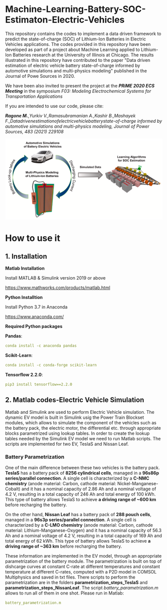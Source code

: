 # Machine-Learning-Battery-SOC-Estimaton-Electric-Vehicles


This repository contains the codes to implement a data driven framework to predict the state-of-charge (SOC) of Lithium-Ion Batteries in Electric Vehicles applications. The codes provided in this repository have been developed as part of a project about Machine Learning applied to Lithium-Ion Batteries research at the University of Illinois at Chicago. The results illustrated in this repository have contributed to the paper "Data driven estimation of electric vehicle battery state-of-charge informed by automotive simulations and multi-physics modeling" published in the Journal of Powe Sources in 2020. 

We have been also invited to present the project at the ***PRiME 2020 ECS Meeting*** in the symposium *F03:  Modeling Electrochemical Systems for Transportation Applications*

If you are intended to use our code, please cite:

***Ragone M.***,*Yurkiv V.,Ramasubramanian A.,Kashir B.,Mashayek F.,Datadrivenestimationofelectricvehiclebatterystate-of-charge informed by automotive simulations and multi-physics modeling, Journal of Power Sources, 483 (2021) 229108*



![plot](./TOC.png)


# How to use it
## 1. Installation

**Matlab Installation**

Install MATLAB & Simulink version 2019 or above

https://www.mathworks.com/products/matlab.html

**Python Installtion**

Install Python 3.7 in Anaconda 

https://www.anaconda.com/

**Required Python packages**

**Pandas**:
```yaml
conda install -c anaconda pandas
```
**Scikit-Learn**:

```yaml
conda install -c conda-forge scikit-learn 
```

**Tensorflow 2.2.0**:
```yaml
pip3 install tensorflow==2.2.0
```

## 2. Matlab codes-Electric Vehicle Simulation

Matlab and Simulink are used to perform Electric Vehicle simulation. The dynamic EV model is built in Simulink usig the Power Train Blockset modules, which allows to simulate the component of the vehicles such as the battery pack, the electric motor, the differential etc. through appropriate blocks parametrized using lookup tables. In order to create the lookup tables needed by the Simulink EV model we need to run Matlab scripts. The scripts are implemented for two EV, TeslaS and Nissan Leaf. 

### Battery Parametrization
One of the main difference between these two vehicles is the battery pack. **TeslaS** has a battery pack of **8256 cylindrical cells**, managed in a **96s86p series/parallel connection**. A single cell is characterized by a **C-NMC chemistry** (anode material: Carbon,  cathode material: Nickel-Manganese-Cobalt) and it has a nominal capacity of 2.86 Ah and a nominal voltage of 4.2 V, resulting in a total capacity of 246 Ah and total energy of 100 kWh. This type of battery allows TeslaS to achieve **a driving range of ~600 km** before recharging the battery.

On the other hand, **Nissan Leaf** has a battery pack of **288 pouch cells**, managed in a **96s3p series/parallel connection**. A single cell is characterized by a **C-LMO chemistry** (anode material: Carbon,  cathode material: Lithium-Manganese-Oxygen) and it has a nominal capacity of 56.3 Ah and a nominal voltage of 4.2 V, resulting in a total capacity of 169 Ah and total energy of 62 kWh. This type of battery allows TeslaS to achieve **a driving range of ~363 km** before recharging the battery.

These information are implemented in the EV model, through an appropriate parametrization of the battery module. The parametrization is built on top of dishcarge curves at constant C-rate at different temperatures and constant temperature at different C-rates, computed with a P2D model in COMSOL Multiphysics and saved in txt files. There scripts to perform the parametrization are in the folders **parametrization_steps_TeslaS** and **parametrization_steps_NissanLeaf**. The script *battery_parametrization.m* allows to run all of them in one shot. Please run in Matlab:


```yaml
battery_parametrization.m
```
